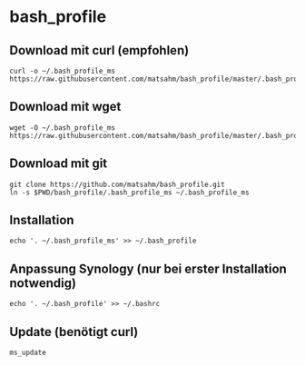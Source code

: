 # bash_profile

## Download mit curl (empfohlen)
```
curl -o ~/.bash_profile_ms https://raw.githubusercontent.com/matsahm/bash_profile/master/.bash_profile_ms
```  

## Download mit wget
```
wget -O ~/.bash_profile_ms https://raw.githubusercontent.com/matsahm/bash_profile/master/.bash_profile_ms
```  

## Download mit git
```
git clone https://github.com/matsahm/bash_profile.git
ln -s $PWD/bash_profile/.bash_profile_ms ~/.bash_profile_ms
```

## Installation
```
echo '. ~/.bash_profile_ms' >> ~/.bash_profile
```

## Anpassung Synology (nur bei erster Installation notwendig)
```
echo '. ~/.bash_profile' >> ~/.bashrc
```  

## Update (benötigt curl)
```
ms_update
```  
